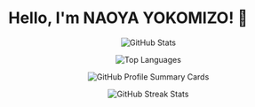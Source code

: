 # Hello, I'm NAOYA YOKOMIZO! 👋

<div align="center">

![GitHub Stats](https://github-readme-stats.vercel.app/api?username=moon088&show_icons=true&theme=radical)

![Top Languages](https://github-readme-stats.vercel.app/api/top-langs/?username=moon088&layout=compact&theme=radical)

![GitHub Profile Summary Cards](http://github-profile-summary-cards.vercel.app/api/cards/profile-details?username=moon088&theme=radical)

![GitHub Streak Stats](https://github-readme-streak-stats.herokuapp.com/?user=moon088&theme=radical)

</div>



<!--
**moon088/moon088** is a ✨ _special_ ✨ repository because its `README.md` (this file) appears on your GitHub profile.

Here are some ideas to get you started:

- 🔭 I’m currently working on ...
- 🌱 I’m currently learning ...
- 👯 I’m looking to collaborate on ...
- 🤔 I’m looking for help with ...
- 💬 Ask me about ...
- 📫 How to reach me: ...
- 😄 Pronouns: ...
- ⚡ Fun fact: ...
-->
